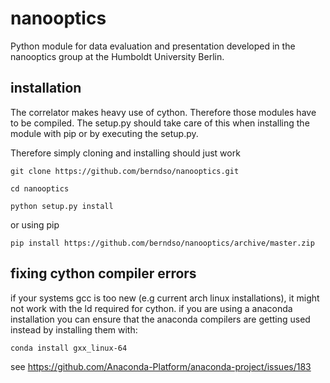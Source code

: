 # nanooptics
Python module for data evaluation and presentation developed in the nanooptics group at the Humboldt University Berlin.

## installation
The correlator makes heavy use of cython. Therefore those modules have to be compiled.
The setup.py should take care of this when installing the module with pip or by executing the setup.py.

Therefore simply cloning and installing should just work


```
git clone https://github.com/berndso/nanooptics.git

cd nanooptics

python setup.py install
```

or using pip


```
pip install https://github.com/berndso/nanooptics/archive/master.zip

```

## fixing cython compiler errors 

if your systems gcc is too new (e.g current arch linux installations), it might not work with the ld required for cython.
if you are using a anaconda installation you can ensure that the anaconda compilers are getting used instead by installing them with:

```
conda install gxx_linux-64
```
see
https://github.com/Anaconda-Platform/anaconda-project/issues/183
